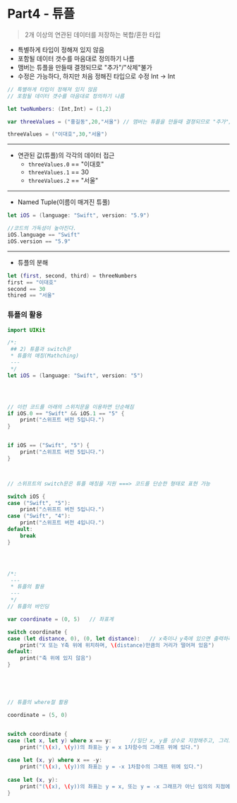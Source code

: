 # Part4 - 튜플

> 2개 이상의 연관된 데이터를 저장하는 복합/혼한 타입

* 특별하게 타입이 정해져 있지 않음
* 포함될 데이터 갯수를 마음대로 정의하기 나름
* 맴버는 튜플을 만들때 결졍되므로 "추가"/"삭제"불가
* 수정은 가능하다, 하지만 처음 정해진 타입으로 수정 Int -> Int
 



```Swift
// 특별하게 타입이 정해져 있지 않음
// 포함될 데이터 갯수를 마음대로 정의하기 나름

let twoNumbers: (Int,Int) = (1,2)

var threeValues = ("홍길동",20,"서울") // 맴버는 튜플을 만들때 결졍되므로 "추가"/"삭제"불가

threeValues = ("이대호",30,"서울")
```

-----

* 연관된 값(튜플)의 각각의 데이터 접근
  * `threeValues.0` == "이대호"
  * `threeValues.1` == 30
  * `threeValues.2` == "서울"
 
-----
* Named Tuple(이름이 매겨진 튜풀)

```Swift
let iOS = (language: "Swift", version: "5.9")

//코드의 가독성이 높아진다.
iOS.language == "Swift"
iOS.version == "5.9"

```
-----
* 튜플의 분해
```Swift
let (first, second, third) = threeNumbers
first == "이대호"
second == 30
thired == "서울"
```

### 튜플의 활용
```Swift
import UIKit

/*:
 ## 2) 튜플과 switch문
 * 튜플의 매칭(Mathching)
 ---
 */
let iOS = (language: "Swift", version: "5")




// 이런 코드를 아래의 스위치문을 이용하면 단순해짐
if iOS.0 == "Swift" && iOS.1 == "5" {
    print("스위프트 버전 5입니다.")
}


if iOS == ("Swift", "5") {
    print("스위프트 버전 5입니다.")
}



// 스위프트의 switch문은 튜플 매칭을 지원 ===> 코드를 단순한 형태로 표현 가능

switch iOS {
case ("Swift", "5"):
    print("스위프트 버전 5입니다.")
case ("Swift", "4"):
    print("스위프트 버전 4입니다.")
default:
    break
}




/*:
 ---
 * 튜플의 활용
 ---
 */
// 튜플의 바인딩

var coordinate = (0, 5)   // 좌표계

switch coordinate {
case (let distance, 0), (0, let distance):   // x축이나 y축에 있으면 출력하라는 코드
    print("X 또는 Y축 위에 위치하며, \(distance)만큼의 거리가 떨어져 있음")
default:
    print("축 위에 있지 않음")
}





// 튜플의 where절 활용

coordinate = (5, 0)


switch coordinate {
case (let x, let y) where x == y:      //일단 x, y를 상수로 지정해주고, 그리고 나서 비교한다.
    print("(\(x), \(y))의 좌표는 y = x 1차함수의 그래프 위에 있다.")
    
case let (x, y) where x == -y:
    print("(\(x), \(y))의 좌표는 y = -x 1차함수의 그래프 위에 있다.")
    
case let (x, y):
    print("(\(x), \(y))의 좌표는 y = x, 또는 y = -x 그래프가 아닌 임의의 지점에 있다.")
}

```








